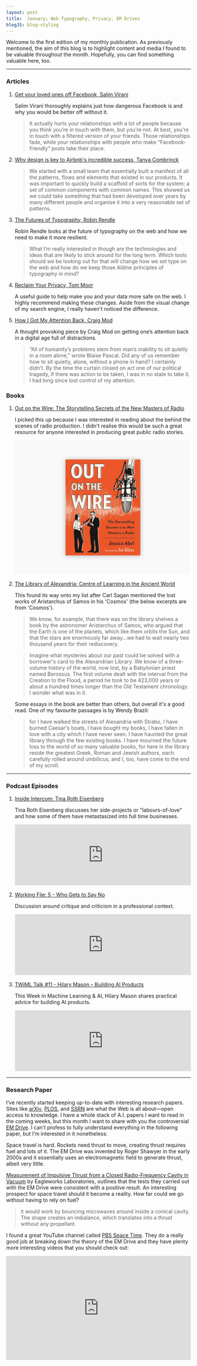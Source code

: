 ```yaml
---
layout: post
title:  January; Web Typography, Privacy, EM Drives
blogJS: blog-styling
---
```


Welcome to the first edition of my monthly publication. As previously mentioned, the aim of this blog is to highlight content and media I found to be valuable throughout the month. Hopefully, you can find something valuable here, too.

***

### Articles
1. [Get your loved ones off Facebook, Salim Virani](http://www.salimvirani.com/facebook/)

    Salim Virani thoroughly explains just how dangerous Facebook is and why you would be better off without it.

    > It actually hurts your relationships with a lot of people because you think you’re in touch with them, but you’re not. At best, you’re in touch with a filtered version of your friends. Those relationships fade, while your relationships with people who make “Facebook-friendly” posts take their place.

2. [Why design is key to Airbnb's incredible success, Tanya Combrinck](http://www.creativebloq.com/features/why-design-is-key-to-airbnbs-incredible-success)

    > We started with a small team that essentially built a manifest of all the patterns, flows and elements that existed in our products. It was important to quickly build a scaffold of sorts for the system; a set of common components with common names. This showed us we could take something that had been developed over years by many different people and organise it into a very reasonable set of patterns.

3. [The Futures of Typography, Robin Rendle](https://robinrendle.com/essays/futures-of-typography/)

    Robin Rendle looks at the future of typography on the web and how we need to make it more resilient.

    > What I’m really interested in though are the technologies and ideas that are likely to stick around for the long term. Which tools should we be looking out for that will change how we set type on the web and how do we keep those Aldine principles of typography in mind?

4. [Reclaim Your Privacy, Tom Moor](http://blog.tommoor.com/2017/01/07/getting-your-privacy-back/)

    A useful guide to help make you and your data more safe on the web. I highly recommend making these changes. Aside from the visual change of my search engine, I really haven't noticed the difference.

5. [How I Got My Attention Back, Craig Mod](https://backchannel.com/how-i-got-my-attention-back-c7fc9297d347#.yxdsw3rwl)

      A thought provoking piece by Craig Mod on getting one’s attention back in a digital age full of distractions.

    > “All of humanity’s problems stem from man’s inability to sit quietly in a room alone,” wrote Blaise Pascal. Did any of us remember how to sit quietly, alone, without a phone in hand? I certainly didn’t. By the time the curtain closed on act one of our political tragedy, if there was action to be taken, I was in no state to take it. I had long since lost control of my attention.

### Books

1. [Out on the Wire: The Storytelling Secrets of the New Masters of Radio](https://www.goodreads.com/book/show/23742836-out-on-the-wire)

    I picked this up because I was interested in reading about the behind the scenes of radio production. I didn't realise this would be such a great resource for anyone interested in producing great public radio stories.

    ![Out On The Wire by Jessica Abel](/uploads/january/out_on_the_wire.jpg)

2. [The Library of Alexandria: Centre of Learning in the Ancient World](https://www.goodreads.com/book/show/400069.The_Library_of_Alexandria)

    This found its way onto my list after Carl Sagan mentioned the lost works of Aristarchus of Samos in his 'Cosmos' (the below excerpts are from 'Cosmos').

    > We know, for example, that there was on the library shelves a book by the astronomer Aristarchus of Samos, who argued that the Earth is one of the planets, which like them orbits the Sun, and that the stars are enormously far away...we had to wait nearly two thousand years for their rediscovery.

    > Imagine what mysteries about our past could be solved with a borrower's card to the Alexandrian Library. We know of a three-volume history of the world, now lost, by a Babylonian priest named Berossus. The first volume dealt with the interval from the Creation to the Flood, a period he took to be 423,000 years or about a hundred times longer than the Old Testament chronology. I wonder what was in it.

    Some essays in the book are better than others, but overall it's a good read. One of my favourite passages is by Wendy Brazil:

    > for I have walked the streets of Alexandria with Strabo, I have burned Caesar's boats, I have bought my books, I have fallen in love with a city which I have never seen. I have haunted the great library through the few existing books. I have mourned the future loss to the world of so many valuable books, for here in the library reside the greatest Greek, Roman and Jewish authors, each carefully rolled around umbilicus, and I, too, have come to the end of my scroll.

---

### Podcast Episodes
1. [Inside Intercom: Tina Roth Eisenberg](https://blog.intercom.com/tina-roth-eisenberg-on-turning-side-projects-into-startups/)

    Tina Roth Eisenberg discusses her side-projects or "labours-of-love" and how some of them have metastasized into full time businesses.

    <iframe width="100%" height="166" scrolling="no" frameborder="no" src="https://w.soundcloud.com/player/?url=https%3A//api.soundcloud.com/tracks/303510939&amp;color=ff5500&amp;auto_play=false&amp;hide_related=false&amp;show_comments=true&amp;show_user=true&amp;show_reposts=false"></iframe>

2. [Working File: 5 - Who Gets to Say No](https://workingfile.co/episodes/5.html)

    Discussion around critique and criticism in a professional context.

    <iframe width="100%" height="166" scrolling="no" frameborder="no" src="https://w.soundcloud.com/player/?url=https%3A//api.soundcloud.com/tracks/301772182&amp;color=ff5500&amp;auto_play=false&amp;hide_related=false&amp;show_comments=true&amp;show_user=true&amp;show_reposts=false"></iframe>

3. [TWiML Talk #11 - Hilary Mason – Building AI Products](https://twimlai.com/twiml-talk-11-hilary-mason-building-ai-products/)

    This Week in Machine Learning & AI, Hilary Mason shares practical advice for building AI products.

    <iframe width="100%" height="166" scrolling="no" frameborder="no" src="https://w.soundcloud.com/player/?url=https%3A//api.soundcloud.com/tracks/304412649&amp;color=ff5500&amp;auto_play=false&amp;hide_related=false&amp;show_comments=true&amp;show_user=true&amp;show_reposts=false"></iframe>


---

### Research Paper

I’ve recently started keeping up-to-date with interesting research papers. Sites like [arXiv](https://arxiv.org/), [PLOS](https://www.plos.org/publications), and [SSRN](https://www.ssrn.com/en/) are what the Web is all about—open access to knowledge. I have a whole stack of A.I. papers I want to read in the coming weeks, but this month I want to share with you the controversial [EM Drive](https://en.wikipedia.org/wiki/RF_resonant_cavity_thruster). I can’t profess to fully understand everything in the following paper, but I’m interested in it nonetheless: 

Space travel is hard. Rockets need thrust to move, creating thrust requires fuel and lots of it. The EM Drive was invented by Roger Shawyer in the early 2000s and it essentially uses an electromagnetic field to generate thrust, albeit very little. 

[Measurement of Impulsive Thrust from a Closed Radio-Frequency Cavity in Vacuum](http://arc.aiaa.org/doi/pdf/10.2514/1.B36120) by Eagleworks Laboratories, outlines that the tests they carried out with the EM Drive were consistent with a positive result. An interesting prospect for space travel should it become a reality. How far could we go without having to rely on fuel?

> it would work by bouncing microwaves around inside a conical cavity. The shape creates an imbalance, which translates into a thrust without any propellant.

I found a great YouTube channel called [PBS Space Time](https://www.youtube.com/channel/UC7_gcs09iThXybpVgjHZ_7g). They do a really good job at breaking down the theory of the EM Drive and they have plenty more interesting videos that you should check out:

<style>.embed-container { position: relative; padding-bottom: 56.25%; height: 0; overflow: hidden; max-width: 100%; } .embed-container iframe, .embed-container object, .embed-container embed { position: absolute; top: 0; left: 0; width: 100%; height: 100%; }</style><div class='embed-container'><iframe src='https://www.youtube.com/embed/hqoo_4wSkdg' frameborder='0' allowfullscreen></iframe></div>
